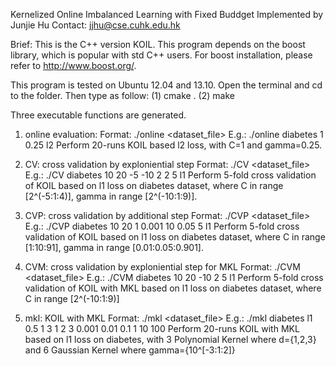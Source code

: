 Kernelized Online Imbalanced Learning with Fixed Buddget
Implemented by Junjie Hu
Contact: jjhu@cse.cuhk.edu.hk

Brief: This is the C++ version KOIL. This program depends on the boost library, which is popular with std C++ users.
For boost installation, please refer to http://www.boost.org/.

This program is tested on Ubuntu 12.04 and 13.10. Open the terminal and cd to the folder. Then type as follow:
(1) cmake .
(2) make

Three executable functions are generated.
1. online evaluation:
Format: ./online <dataset_file> <C> <gamma> <loss type>
E.g.: ./online diabetes 1 0.25 l2
Perform 20-runs KOIL based l2 loss, with C=1 and gamma=0.25.

2. CV: cross validation by exploniential step
Format: ./CV <dataset_file> <Num of clist> <Num of glist> <c start> <g start> <cstep><gstep> <cvfold> <loss type>
E.g.: ./CV diabetes 10 20 -5 -10 2 2 5 l1
Perform 5-fold cross validation of KOIL based on l1 loss on diabetes dataset, where C in range [2^(-5:1:4)], gamma in range [2^(-10:1:9)].
 
3. CVP: cross validation by additional step
Format: ./CVP <dataset_file> <Num of clist> <Num of glist> <c start> <g start> <cstep><gstep> <cvfold> <loss type>
E.g.: ./CVP diabetes 10 20 1 0.001 10 0.05 5 l1
Perform 5-fold cross validation of KOIL based on l1 loss on diabetes dataset, where C in range [1:10:91], gamma in range [0.01:0.05:0.901].
 
4. CVM: cross validation by exploniential step for MKL
Format: ./CVM <dataset_file> <Num of clist> <c start> <cstep> <cvfold> <loss type>
E.g.: ./CVM diabetes 10 20 -10 2 5 l1
Perform 5-fold cross validation of KOIL with MKL based on l1 loss on diabetes dataset, where C in range [2^(-10:1:9)]

5. mkl: KOIL with MKL
Format: ./mkl <dataset_file> <loss type> <delta> <C> <degree num> <degree list>  <gamma list>
E.g.: ./mkl diabetes l1 0.5 1 3 1 2 3 0.001 0.01 0.1 1 10 100
Perform 20-runs KOIL with MKL based on l1 loss on diabetes, with 3 Polynomial Kernel where d={1,2,3} and 6 Gaussian Kernel where gamma={10^[-3:1:2]} 
